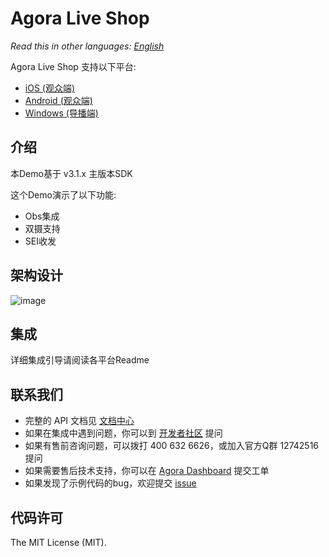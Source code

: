 # Agora Live Shop

*Read this in other languages: [English](README.md)*

Agora Live Shop 支持以下平台: 

- [iOS (观众端)](https://github.com/AgoraIO/Live-Shop-Use-Case/tree/master/Agora-Live-Shop-iOS)
- [Android (观众端)](https://github.com/AgoraIO/Live-Shop-Use-Case/tree/master/Agora-Live-Shop-Android)
- [Windows (导播端)](https://github.com/AgoraIO/Live-Shop-Use-Case/tree/master/Agora-Live-Shop-Windows)

## 介绍

本Demo基于 v3.1.x 主版本SDK

这个Demo演示了以下功能:

- Obs集成
- 双摄支持
- SEI收发

## 架构设计
![image](https://github.com/AgoraIO/Live-Shop-Use-Case/blob/master/architecture.png)

## 集成
详细集成引导请阅读各平台Readme

## 联系我们

- 完整的 API 文档见 [文档中心](https://docs.agora.io/cn/)
- 如果在集成中遇到问题，你可以到 [开发者社区](https://dev.agora.io/cn/) 提问
- 如果有售前咨询问题，可以拨打 400 632 6626，或加入官方Q群 12742516 提问
- 如果需要售后技术支持，你可以在 [Agora Dashboard](https://dashboard.agora.io) 提交工单
- 如果发现了示例代码的bug，欢迎提交 [issue](https://github.com/AgoraIO/OpenLive-Windows/issues)

## 代码许可
The MIT License (MIT).
